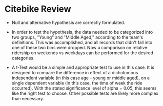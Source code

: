 # Citebike Review

* Null and alternative hypothesis are correctly formulated.

* In order to test the hypothesis, the data needed to be categorized into two groups, "Young" and "Middle Aged," according to the team's definitions. This was accomplished, and all records that didn't fall into one of these two bins were dropped. Now a comparison on relative ridership on weekends vs weekdays can be performed for the desired categories.

* A t-Test would be a simple and appropriate test to use in this case. It is designed to compare the difference in effect of a dichotomous independent variable (in this case age - young or middle aged), on a single dependent variable (in this case, the time of week the ride occurred). With the stated significance level of alpha = 0.05, this seems like the right test to choose. Other possible tests are likely more complex than necessary. 

